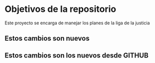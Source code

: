 # Objetivos de la repositorio

Este proyecto se encarga de manejar los planes de la liga de la justicia

## Estos cambios son nuevos

## Estos cambios son los nuevos desde GITHUB


